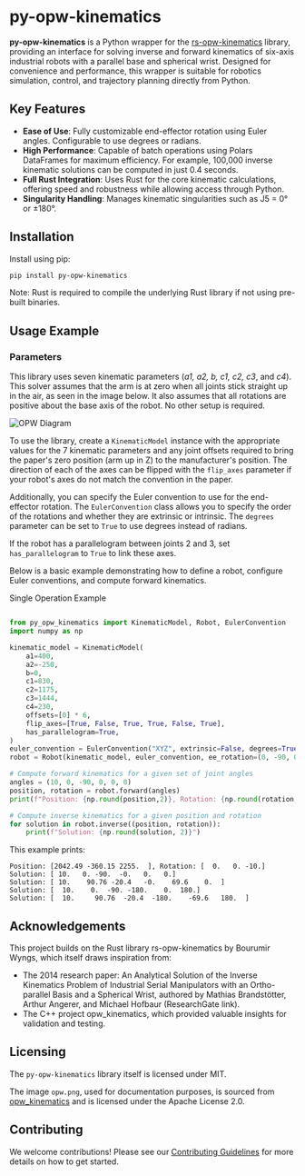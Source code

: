 # py-opw-kinematics

**py-opw-kinematics** is a Python wrapper for the [rs-opw-kinematics](https://github.com/bourumir-wyngs/rs-opw-kinematics) library, providing an interface for solving inverse and forward kinematics of six-axis industrial robots with a parallel base and spherical wrist. Designed for convenience and performance, this wrapper is suitable for robotics simulation, control, and trajectory planning directly from Python.

## Key Features

- **Ease of Use**: Fully customizable end-effector rotation using Euler angles. Configurable to use degrees or radians.
- **High Performance**: Capable of batch operations using Polars DataFrames for maximum efficiency. For example, 100,000 inverse kinematic solutions can be computed in just 0.4 seconds.
- **Full Rust Integration**: Uses Rust for the core kinematic calculations, offering speed and robustness while allowing access through Python.
- **Singularity Handling**: Manages kinematic singularities such as J5 = 0° or ±180°.

## Installation

Install using pip:

```sh
pip install py-opw-kinematics
```


Note: Rust is required to compile the underlying Rust library if not using pre-built binaries.

## Usage Example

### Parameters

This library uses seven kinematic parameters (_a1, a2, b, c1, c2, c3_, and _c4_). This solver assumes that the arm is at zero when all joints stick straight up in the air, as seen in the image below. It also assumes that all
rotations are positive about the base axis of the robot. No other setup is required.

![OPW Diagram](https://bourumir-wyngs.github.io/rs-opw-kinematics/documentation/opw.gif)
<!-- ![OPW Diagram](documentation/opw.gif) -->

To use the library, create a `KinematicModel` instance with the appropriate values for the 7
kinematic parameters and any joint offsets required to bring the paper's zero position (arm up in Z) to the
manufacturer's position. The direction of each of the axes can be flipped with the `flip_axes` parameter if your robot's axes do not match the convention in the paper.

Additionally, you can specify the Euler convention to use for the end-effector rotation. The `EulerConvention` class allows you to specify the order of the rotations and whether they are extrinsic or intrinsic. The `degrees` parameter can be set to `True` to use degrees instead of radians.

If the robot has a parallelogram between joints 2 and 3, set `has_parallelogram` to `True` to link these axes. 

Below is a basic example demonstrating how to define a robot, configure Euler conventions, and compute forward kinematics.

Single Operation Example
    
```python

from py_opw_kinematics import KinematicModel, Robot, EulerConvention
import numpy as np

kinematic_model = KinematicModel(
    a1=400,
    a2=-250,
    b=0,
    c1=830,
    c2=1175,
    c3=1444,
    c4=230,
    offsets=[0] * 6,
    flip_axes=[True, False, True, True, False, True],
    has_parallelogram=True,
)
euler_convention = EulerConvention("XYZ", extrinsic=False, degrees=True)
robot = Robot(kinematic_model, euler_convention, ee_rotation=(0, -90, 0))

# Compute forward kinematics for a given set of joint angles
angles = (10, 0, -90, 0, 0, 0)
position, rotation = robot.forward(angles)
print(f"Position: {np.round(position,2)}, Rotation: {np.round(rotation,2)}")

# Compute inverse kinematics for a given position and rotation
for solution in robot.inverse((position, rotation)):
    print(f"Solution: {np.round(solution, 2)}")

```
This example prints:
    
```
Position: [2042.49 -360.15 2255.  ], Rotation: [  0.   0. -10.]
Solution: [ 10.   0. -90.  -0.   0.   0.]
Solution: [ 10.    90.76 -20.4   -0.    69.6    0.  ]
Solution: [  10.    0.  -90. -180.    0.  180.]
Solution: [  10.     90.76  -20.4  -180.    -69.6   180.  ]
```

## Acknowledgements

This project builds on the Rust library rs-opw-kinematics by Bourumir Wyngs, which itself draws inspiration from:

- The 2014 research paper: An Analytical Solution of the Inverse Kinematics Problem of Industrial Serial Manipulators with an Ortho-parallel Basis and a Spherical Wrist, authored by Mathias Brandstötter, Arthur Angerer, and Michael Hofbaur (ResearchGate link).
- The C++ project opw_kinematics, which provided valuable insights for validation and testing.


## Licensing

The `py-opw-kinematics` library itself is licensed under MIT.

The image `opw.png`, used for documentation purposes, is sourced from [opw_kinematics](https://github.com/Jmeyer1292/opw_kinematics) and is licensed under the Apache License 2.0.

## Contributing
We welcome contributions! Please see our [Contributing Guidelines](CONTRIBUTING.md) for more details on how to get started.
